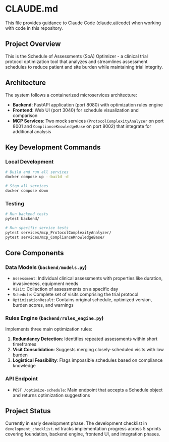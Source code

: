 # CLAUDE.md

This file provides guidance to Claude Code (claude.ai/code) when working with code in this repository.

## Project Overview

This is the Schedule of Assessments (SoA) Optimizer - a clinical trial protocol optimization tool that analyzes and streamlines assessment schedules to reduce patient and site burden while maintaining trial integrity.

## Architecture

The system follows a containerized microservices architecture:
- **Backend**: FastAPI application (port 8080) with optimization rules engine
- **Frontend**: Web UI (port 3040) for schedule visualization and comparison
- **MCP Services**: Two mock services (`ProtocolComplexityAnalyzer` on port 8001 and `ComplianceKnowledgeBase` on port 8002) that integrate for additional analysis

## Key Development Commands

### Local Development
```bash
# Build and run all services
docker compose up --build -d

# Stop all services
docker compose down
```

### Testing
```bash
# Run backend tests
pytest backend/

# Run specific service tests
pytest services/mcp_ProtocolComplexityAnalyzer/
pytest services/mcp_ComplianceKnowledgeBase/
```

## Core Components

### Data Models (`backend/models.py`)
- `Assessment`: Individual clinical assessments with properties like duration, invasiveness, equipment needs
- `Visit`: Collection of assessments on a specific day
- `Schedule`: Complete set of visits comprising the trial protocol
- `OptimizationResult`: Contains original schedule, optimized version, burden scores, and warnings

### Rules Engine (`backend/rules_engine.py`)
Implements three main optimization rules:
1. **Redundancy Detection**: Identifies repeated assessments within short timeframes
2. **Visit Consolidation**: Suggests merging closely-scheduled visits with low burden
3. **Logistical Feasibility**: Flags impossible schedules based on compliance knowledge

### API Endpoint
- `POST /optimize-schedule`: Main endpoint that accepts a Schedule object and returns optimization suggestions

## Project Status

Currently in early development phase. The development checklist in `development_checklist.md` tracks implementation progress across 5 sprints covering foundation, backend engine, frontend UI, and integration phases.